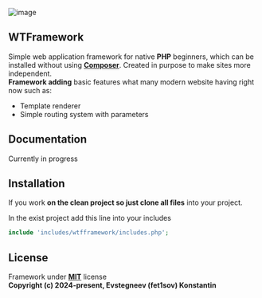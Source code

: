 ![image](https://github.com/user-attachments/assets/c7b1504c-61be-4bcd-a132-a7c64de2b0c2)

## WTFramework
Simple web application framework for native **PHP** beginners, which can be installed without using [**Composer**](https://github.com/composer/composer). Created in purpose to make sites more independent.\
**Framework adding** basic features what many modern website having right now such as:

<ul>
    <li>Template renderer</li>
    <li>Simple routing system with parameters</li>
</ul>

## Documentation
Currently in progress

## Installation

If you work **on the clean project so just clone all files** into your project.

In the exist project add this line into your includes
```php
include 'includes/wtfframework/includes.php';
```

## License
Framework under **[MIT](https://opensource.org/license/MIT)** license \
**Copyright (c) 2024-present, Evstegneev (fet1sov) Konstantin**
